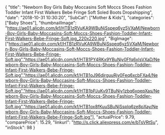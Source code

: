 {
	"title": "Newborn Boy Girls Baby Moccasins Soft Moccs Shoes Fashion Toddler Infant First Walkers Bebe Fringe Soft Soled Boots Dropshipping",
	"date": "2018-10-31 10:30:20",
	"SubCat": ["Mother & Kids"],
	"categories": ["Baby Shoes"],
	"thumbnailImage": "https://ae01.alicdn.com/kf/HTB1zRVuKA9WBuNjSspeq6yz5VXaM/Newborn-Boy-Girls-Baby-Moccasins-Soft-Moccs-Shoes-Fashion-Toddler-Infant-First-Walkers-Bebe-Fringe-Soft.jpg_220x220.jpg",
	"BigImage": ["https://ae01.alicdn.com/kf/HTB1zRVuKA9WBuNjSspeq6yz5VXaM/Newborn-Boy-Girls-Baby-Moccasins-Soft-Moccs-Shoes-Fashion-Toddler-Infant-First-Walkers-Bebe-Fringe-Soft.jpg","https://ae01.alicdn.com/kf/HTB1PY4RKx9YBuNjy0Ffq6xIsVXaD/Newborn-Boy-Girls-Baby-Moccasins-Soft-Moccs-Shoes-Fashion-Toddler-Infant-First-Walkers-Bebe-Fringe-Soft.jpg","https://ae01.alicdn.com/kf/HTB1oJ96djrguuRjy0Feq6xcbFXa4/Newborn-Boy-Girls-Baby-Moccasins-Soft-Moccs-Shoes-Fashion-Toddler-Infant-First-Walkers-Bebe-Fringe-Soft.jpg","https://ae01.alicdn.com/kf/HTB1bPJuKv9TBuNjy1zbq6xpepXas/Newborn-Boy-Girls-Baby-Moccasins-Soft-Moccs-Shoes-Fashion-Toddler-Infant-First-Walkers-Bebe-Fringe-Soft.jpg","https://ae01.alicdn.com/kf/HTB1ox8fKuuSBuNjSsplq6ze8pXay/Newborn-Boy-Girls-Baby-Moccasins-Soft-Moccs-Shoes-Fashion-Toddler-Infant-First-Walkers-Bebe-Fringe-Soft.jpg"],
	"actualPrice": 9.79,
	"comparePrice": 15.29,
	"linkurl": "http://s.click.aliexpress.com/e/bTsVRtSu",
	"inStock": 98
}
